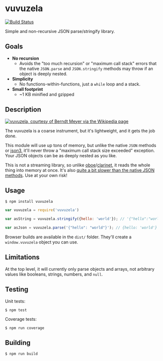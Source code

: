 vuvuzela
=========

[![Build Status](https://travis-ci.org/nolanlawson/vuvuzela.svg)](https://travis-ci.org/nolanlawson/vuvuzela)

Simple and non-recursive JSON parse/stringify library.

Goals
-----

- **No recursion**
  - Avoids the "too much recursion" or "maximum call stack" errors that the native `JSON.parse` and `JSON.stringify`  methods may throw if an object is deeply nested.
- **Simplicity**
  - No functions-within-functions, just a `while` loop and a stack.
- **Small footprint**
  - ~1 KB minified and gzipped

Description
-----

[![vuvuzela, courtesy of Berndt Meyer via the Wikipedia page](vuvuzela.jpg)](https://en.wikipedia.org/wiki/Vuvuzela)

The vuvuzela is a coarse instrument, but it's lightweight, and it gets the job done.

This module will use up tons of memory, but unlike the native `JSON` methods or [json3](https://github.com/bestiejs/json3), it'll never throw a "maximum call stack size exceeded" exception. Your JSON objects can be as deeply nested as you like.

This is not a streaming library, so unlike [oboe](https://github.com/jimhigson/oboe.js)/[clarinet](https://github.com/dscape/clarinet), it reads the whole thing into memory at once. It's also [quite a bit slower than the native JSON methods](http://jsperf.com/vuvuzela-vs-json). Use at your own risk!

Usage
------

    $ npm install vuvuzela

```js
var vuvuzela = require('vuvuzela')

var asString = vuvuzela.stringify({hello: 'world'}); // '{"hello":"world"}'

var asJson = vuvuzela.parse('{"hello": "world"}'); // {hello: 'world'}

```

Browser builds are available in the `dist/` folder. They'll create a `window.vuvuzela` object you can use.

Limitations
---------

At the top level, it will currently only parse objects and arrays, not arbitrary values like booleans, strings, numbers, and `null`.

Testing
------

Unit tests:

    $ npm test
    
Coverage tests:

    $ npm run coverage
    
Building
-------

    $ npm run build
